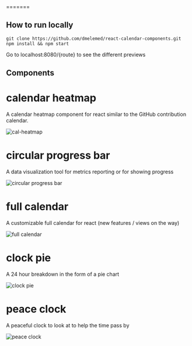 =======
## How to run locally

```
git clone https://github.com/dmelemed/react-calendar-components.git
npm install && npm start
```

Go to localhost:8080/{route} to see the different previews

## Components

# calendar heatmap
A calendar heatmap component for react similar to the GitHub contribution calendar.

![cal-heatmap](https://cloud.githubusercontent.com/assets/9121900/16572763/54caa824-423a-11e6-9132-d8da2cf326b5.PNG)

# circular progress bar
A data visualization tool for metrics reporting or for showing progress

![circular progress bar](https://cloud.githubusercontent.com/assets/9121900/16753273/7f43fbb0-47b6-11e6-8626-0546768fef92.png)

# full calendar
A customizable full calendar for react (new features / views on the way)

![full calendar](https://cloud.githubusercontent.com/assets/9121900/16753364/62de8c46-47b7-11e6-8c4b-60e98263e72b.png)

# clock pie
A 24 hour breakdown in the form of a pie chart

![clock pie](https://cloud.githubusercontent.com/assets/9121900/16938861/0a729866-4d4a-11e6-9c57-e561ae88dd74.png)

# peace clock
A peaceful clock to look at to help the time pass by

![peace clock](https://cloud.githubusercontent.com/assets/9121900/16938889/5ce1219e-4d4a-11e6-91cc-7767e34a51f4.png)